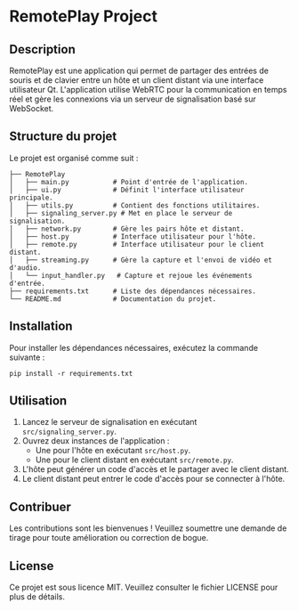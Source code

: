 # RemotePlay Project

## Description
RemotePlay est une application qui permet de partager des entrées de souris et de clavier entre un hôte et un client distant via une interface utilisateur Qt. L'application utilise WebRTC pour la communication en temps réel et gère les connexions via un serveur de signalisation basé sur WebSocket.

## Structure du projet
Le projet est organisé comme suit :

```
├── RemotePlay
│   ├── main.py           # Point d'entrée de l'application.
│   ├── ui.py             # Définit l'interface utilisateur principale.
│   ├── utils.py          # Contient des fonctions utilitaires.
│   ├── signaling_server.py # Met en place le serveur de signalisation.
│   ├── network.py        # Gère les pairs hôte et distant.
│   ├── host.py           # Interface utilisateur pour l'hôte.
│   ├── remote.py         # Interface utilisateur pour le client distant.
│   ├── streaming.py      # Gère la capture et l'envoi de vidéo et d'audio.
│   └── input_handler.py   # Capture et rejoue les événements d'entrée.
├── requirements.txt      # Liste des dépendances nécessaires.
└── README.md             # Documentation du projet.
```

## Installation
Pour installer les dépendances nécessaires, exécutez la commande suivante :

```
pip install -r requirements.txt
```

## Utilisation
1. Lancez le serveur de signalisation en exécutant `src/signaling_server.py`.
2. Ouvrez deux instances de l'application :
   - Une pour l'hôte en exécutant `src/host.py`.
   - Une pour le client distant en exécutant `src/remote.py`.
3. L'hôte peut générer un code d'accès et le partager avec le client distant.
4. Le client distant peut entrer le code d'accès pour se connecter à l'hôte.

## Contribuer
Les contributions sont les bienvenues ! Veuillez soumettre une demande de tirage pour toute amélioration ou correction de bogue.

## License
Ce projet est sous licence MIT. Veuillez consulter le fichier LICENSE pour plus de détails.